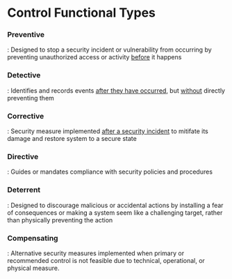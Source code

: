 # Control Functional Types

### Preventive
 : Designed to stop a security incident or vulnerability from occurring by preventing unauthorized access or activity <ins>before</ins> it happens


### Detective
 : Identifies and records events <ins>after they have occurred</ins>, but <ins>without</ins> directly preventing them


### Corrective
 : Security measure implemented <ins>after a security incident</ins> to mitifate its damage and restore system to a secure state


### Directive
 : Guides or mandates compliance with security policies and procedures


### Deterrent
 : Designed to discourage malicious or accidental actions by installing a fear of consequences or making a system seem like a challenging target, rather than physically preventing the action


### Compensating
 : Alternative security measures implemented when primary or recommended control is not feasible due to technical, operational, or physical measure.